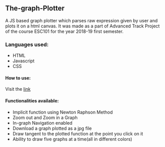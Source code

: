 ## The-graph-Plotter
A JS based graph plotter which parses raw expression given by user and plots it on a html canvas. 
It was made as a part of Advanced Track Project of the  course ESC101 for the year 2018-19 first semester.

### Languages used:
<ul>
  <li>HTML</li>
  <li>Javascript</li>
  <li>CSS</li>
  </ul>

#### How to use:
Visit the [link](https://vsaurabh04.github.io/The-graph-Plotter/)
#### Functionalities available:
<ul>
  <li>Implicit function using Newton Raphson Method</li>
  <li>Zoom out and Zoom in a Graph</li>
  <li>In-graph Navigation enabled</li>
  <li>Download a graph plotted as a jpg file</li>
  <li>Draw tangent to the plotted function at the point you click on it</li>
  <li>Ability to draw five graphs at a time(all in different colors)</li>
  </ol>
